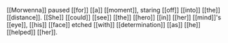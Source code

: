 [[Morwenna]] paused [[for]] [[a]] [[moment]], staring [[off]] [[into]] [[the]] [[distance]]. [[She]] [[could]] [[see]] [[the]] [[hero]] [[in]] [[her]] [[mind]]'s [[eye]], [[his]] [[face]] etched [[with]] [[determination]] [[as]] [[he]] [[helped]] [[her]].